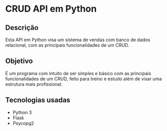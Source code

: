 # CRUD API em Python

## Descrição

Esta API em Python visa um sistema de vendas com banco de dados relacional, com as principais funcionalidades de um CRUD.

## Objetivo

É um programa com intuito de ser simples e básico com as principais funcionalidades de um CRUD, feito para treino e estudo além de visar uma estrutura mais profissional. 

## Tecnologias usadas

* Python 3
* Flask
* Psycopg2
